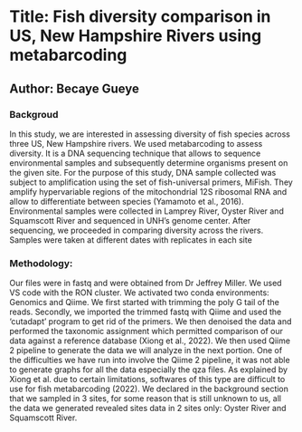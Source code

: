 # Title: Fish diversity comparison in US, New Hampshire Rivers using metabarcoding

## Author: Becaye Gueye

### Backgroud 
In this study, we are interested in assessing diversity of fish species across three US, New Hampshire rivers. We used metabarcoding to assess diversity. It is a DNA sequencing technique that allows to sequence environmental samples and subsequently determine organisms present on the given site. For the purpose of this study, DNA sample collected was subject to amplification using the set of fish-universal primers, MiFish. They amplify hypervariable regions of the mitochondrial 12S ribosomal RNA and allow to differentiate between species (Yamamoto et al., 2016). Environmental samples were collected in Lamprey River, Oyster River and Squamscott River and sequenced in UNH’s genome center. After sequencing, we proceeded in comparing diversity across the rivers. Samples were taken at different dates with replicates in each site

### Methodology:

Our files were in fastq and were obtained from Dr Jeffrey Miller. We used VS code with the RON cluster. We activated two conda environments: Genomics and Qiime. We first started with trimming the poly G tail of the reads. Secondly, we imported the trimmed fastq with Qiime and used the ‘cutadapt’ program to get rid of the primers. We then denoised the data and performed the taxonomic assignment which permitted comparison of our data against a reference database (Xiong et al., 2022). We then used Qiime 2 pipeline to generate the data we will analyze in the next portion. One of the difficulties we have run into involve the Qiime 2 pipeline, it was not able to generate graphs for all the data especially the qza files. As explained by Xiong et al. due to certain limitations, softwares of this type are difficult to use for fish metabarcoding (2022). We declared in the background section that we sampled in 3 sites, for some reason that is still unknown to us, all the data we generated revealed sites data in 2 sites only: Oyster River and Squamscott River.
